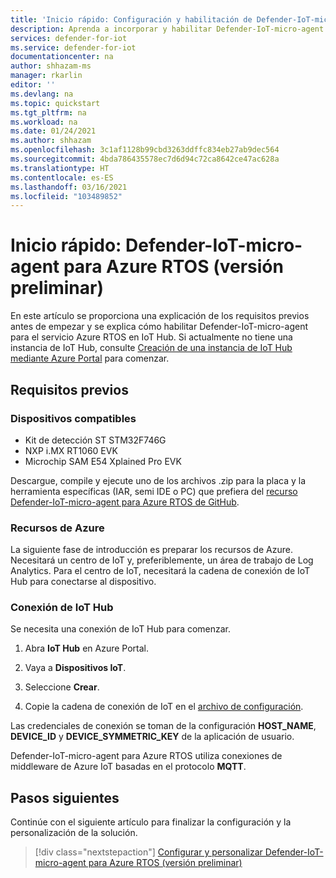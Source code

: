 ```yaml
---
title: 'Inicio rápido: Configuración y habilitación de Defender-IoT-micro-agent para Azure RTOS'
description: Aprenda a incorporar y habilitar Defender-IoT-micro-agent para el servicio Azure RTOS en Azure IoT Hub.
services: defender-for-iot
ms.service: defender-for-iot
documentationcenter: na
author: shhazam-ms
manager: rkarlin
editor: ''
ms.devlang: na
ms.topic: quickstart
ms.tgt_pltfrm: na
ms.workload: na
ms.date: 01/24/2021
ms.author: shhazam
ms.openlocfilehash: 3c1af1128b99cbd3263ddffc834eb27ab9dec564
ms.sourcegitcommit: 4bda786435578ec7d6d94c72ca8642ce47ac628a
ms.translationtype: HT
ms.contentlocale: es-ES
ms.lasthandoff: 03/16/2021
ms.locfileid: "103489852"
---
```

# <a name="quickstart-defender-iot-micro-agent-for-azure-rtos-preview"></a>Inicio rápido: Defender-IoT-micro-agent para Azure RTOS (versión preliminar)

En este artículo se proporciona una explicación de los requisitos previos antes de empezar y se explica cómo habilitar Defender-IoT-micro-agent para el servicio Azure RTOS en IoT Hub. Si actualmente no tiene una instancia de IoT Hub, consulte [Creación de una instancia de IoT Hub mediante Azure Portal](../iot-hub/iot-hub-create-through-portal.md) para comenzar.

## <a name="prerequisites"></a>Requisitos previos 

### <a name="supported-devices"></a>Dispositivos compatibles

- Kit de detección ST STM32F746G
- NXP i.MX RT1060 EVK
- Microchip SAM E54 Xplained Pro EVK

Descargue, compile y ejecute uno de los archivos .zip para la placa y la herramienta específicas (IAR, semi IDE o PC) que prefiera del [recurso Defender-IoT-micro-agent para Azure RTOS de GitHub](https://github.com/azure-rtos/azure-iot-preview/releases).

### <a name="azure-resources"></a>Recursos de Azure

La siguiente fase de introducción es preparar los recursos de Azure. Necesitará un centro de IoT y, preferiblemente, un área de trabajo de Log Analytics. Para el centro de IoT, necesitará la cadena de conexión de IoT Hub para conectarse al dispositivo. 
  
### <a name="iot-hub-connection"></a>Conexión de IoT Hub

Se necesita una conexión de IoT Hub para comenzar. 

1. Abra **IoT Hub** en Azure Portal.

1. Vaya a **Dispositivos IoT**.

1. Seleccione **Crear**.

1. Copie la cadena de conexión de IoT en el [archivo de configuración](how-to-azure-rtos-security-module.md).

Las credenciales de conexión se toman de la configuración **HOST_NAME**, **DEVICE_ID** y **DEVICE_SYMMETRIC_KEY** de la aplicación de usuario.

Defender-IoT-micro-agent para Azure RTOS utiliza conexiones de middleware de Azure IoT basadas en el protocolo **MQTT**.

## <a name="next-steps"></a>Pasos siguientes

Continúe con el siguiente artículo para finalizar la configuración y la personalización de la solución.

> [!div class="nextstepaction"]
> [Configurar y personalizar Defender-IoT-micro-agent para Azure RTOS (versión preliminar)](how-to-azure-rtos-security-module.md)
